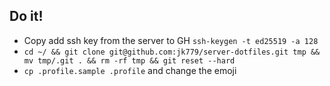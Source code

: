 ## Do it!

* Copy add ssh key from the server to GH `ssh-keygen -t ed25519 -a 128`
* `cd ~/ && git clone git@github.com:jk779/server-dotfiles.git tmp && mv tmp/.git . && rm -rf tmp && git reset --hard`
* `cp .profile.sample .profile` and change the emoji
